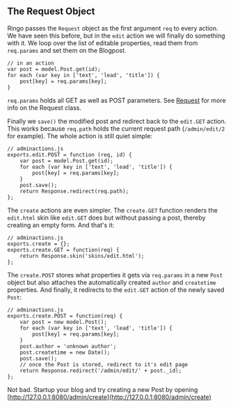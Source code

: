 The Request Object
-----------------------

Ringo passes the `Request` object as the first argument `req` to every action. We have seen this before, but in the `edit` action we will finally do something with it. We loop over the list of editable properties, read them from `req.params` and set them on the Blogpost.

    // in an action
    var post = model.Post.get(id);
    for each (var key in ['text', 'lead', 'title']) {
        post[key] = req.params[key];
    }

`req.params` holds all GET as well as POST parameters. See [Request](http://ringojs.org/api/master/ringo/webapp/request) for more info on the Request class.

Finally we `save()` the modified post and redirect back to the `edit.GET` action. This works because `req.path` holds the current request path (`/admin/edit/2` for example). The whole action is still quiet simple:

    // adminactions.js
    exports.edit.POST = function (req, id) {
        var post = model.Post.get(id);
        for each (var key in ['text', 'lead', 'title']) {
            post[key] = req.params[key];
        }
        post.save();
        return Response.redirect(req.path);
    };

The `create` actions are even simpler. The `create.GET` function renders the `edit.html` skin like `edit.GET` does but without passing a post, thereby creating an empty form. And that's it:

    // adminactions.js
    exports.create = {};
    exports.create.GET = function(req) {
        return Response.skin('skins/edit.html');
    };

The `create.POST` stores what properties it gets via `req.params` in a new `Post` object but also attaches the automatically created `author` and `createtime` properties. And finally, it redirects to the `edit.GET` action of the newly saved `Post`:

    // adminactions.js
    exports.create.POST = function(req) {
        var post = new model.Post();
        for each (var key in ['text', 'lead', 'title']) {
            post[key] = req.params[key];
        }
        post.author = 'unknown author';
        post.createtime = new Date();
        post.save();
        // once the Post is stored, redirect to it's edit page
        return Response.redirect('/admin/edit/' + post._id);
    };


Not bad. Startup your blog and try creating a new Post by opening [http://127.0.0.1:8080/admin/create](http://127.0.0.1:8080/admin/create)

